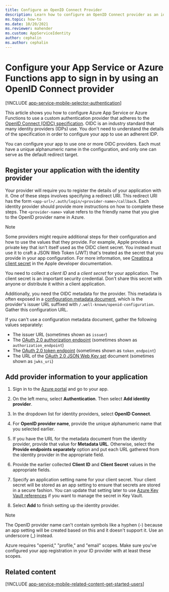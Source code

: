 ```yaml
---
title: Configure an OpenID Connect Provider
description: Learn how to configure an OpenID Connect provider as an identity provider for your App Service or Azure Functions app.
ms.topic: how-to
ms.date: 10/20/2021
ms.reviewer: mahender
ms.custom: AppServiceIdentity
author: cephalin
ms.author: cephalin
---
```


# Configure your App Service or Azure Functions app to sign in by using an OpenID Connect provider

[!INCLUDE [app-service-mobile-selector-authentication](../../includes/app-service-mobile-selector-authentication.md)]

This article shows you how to configure Azure App Service or Azure Functions to use a custom authentication provider that adheres to the [OpenID Connect (OIDC) specification](https://openid.net/connect/). OIDC is an industry standard that many identity providers (IDPs) use. You don't need to understand the details of the specification in order to configure your app to use an adherent IDP.

You can configure your app to use one or more OIDC providers. Each must have a unique alphanumeric name in the configuration, and only one can serve as the default redirect target.

## <a name="register"> </a>Register your application with the identity provider

Your provider will require you to register the details of your application with it. One of these steps involves specifying a redirect URI. This redirect URI has the form `<app-url>/.auth/login/<provider-name>/callback`. Each identity provider should provide more instructions on how to complete these steps. The `<provider-name>` value refers to the friendly name that you give to the OpenID provider name in Azure.

> [!NOTE]
> Some providers might require additional steps for their configuration and how to use the values that they provide. For example, Apple provides a private key that isn't itself used as the OIDC client secret. You instead must use it to craft a JSON Web Token (JWT) that's treated as the secret that you provide in your app configuration. For more information, see [Creating a client secret](https://developer.apple.com/documentation/sign_in_with_apple/generate_and_validate_tokens) in the Apple developer documentation.

You need to collect a *client ID* and a *client secret* for your application. The client secret is an important security credential. Don't share this secret with anyone or distribute it within a client application.

Additionally, you need the OIDC metadata for the provider. This metadata is often exposed in a [configuration metadata document](https://openid.net/specs/openid-connect-discovery-1_0.html#ProviderConfig), which is the provider's issuer URL suffixed with `/.well-known/openid-configuration`. Gather this configuration URL.

If you can't use a configuration metadata document, gather the following values separately:

- The issuer URL (sometimes shown as `issuer`)
- The [OAuth 2.0 authorization endpoint](https://tools.ietf.org/html/rfc6749#section-3.1) (sometimes shown as `authorization_endpoint`)
- The [OAuth 2.0 token endpoint](https://tools.ietf.org/html/rfc6749#section-3.2) (sometimes shown as `token_endpoint`)
- The URL of the [OAuth 2.0 JSON Web Key set](https://tools.ietf.org/html/rfc8414#section-2) document (sometimes shown as `jwks_uri`)

## <a name="configure"> </a>Add provider information to your application

1. Sign in to the [Azure portal] and go to your app.

1. On the left menu, select **Authentication**. Then select **Add identity provider**.

1. In the dropdown list for identity providers, select **OpenID Connect**.

1. For **OpenID provider name**, provide the unique alphanumeric name that you selected earlier.

1. If you have the URL for the metadata document from the identity provider, provide that value for **Metadata URL**. Otherwise, select the **Provide endpoints separately** option and put each URL gathered from the identity provider in the appropriate field.

1. Provide the earlier collected **Client ID** and **Client Secret** values in the appropriate fields.

1. Specify an application setting name for your client secret. Your client secret will be stored as an app setting to ensure that secrets are stored in a secure fashion. You can update that setting later to use [Azure Key Vault references](./app-service-key-vault-references.md) if you want to manage the secret in Key Vault.

1. Select **Add** to finish setting up the identity provider.

> [!NOTE]
> The OpenID provider name can't contain symbols like a hyphen (-) because an app setting will be created based on this and it doesn't support it. Use an underscore (_) instead.  
>
> Azure requires "openid," "profile," and "email" scopes. Make sure you've configured your app registration in your ID provider with at least these scopes.  

## <a name="related-content"> </a>Related content

[!INCLUDE [app-service-mobile-related-content-get-started-users](../../includes/app-service-mobile-related-content-get-started-users.md)]

[Azure portal]: https://portal.azure.com
